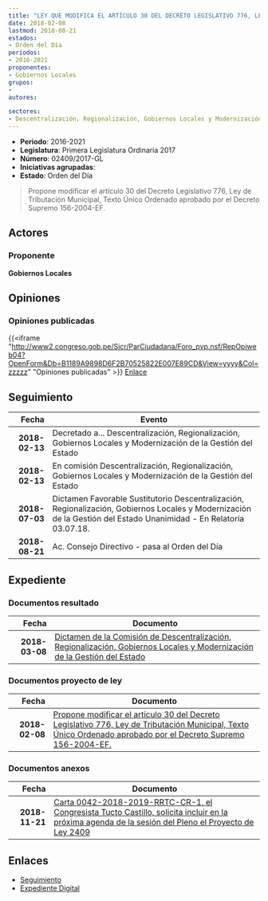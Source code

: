 ```yaml
---
title: "LEY QUE MODIFICA EL ARTÍCULO 30 DEL DECRETO LEGISLATIVO 776, LEY DE TRIBUTACIÓN MUNICIPAL, CUYO TEXTO ÚNICO ORDENADO FUE APROBADO POR EL DECRETO SUPREMO 156-2004-EF"
date: 2018-02-08
lastmod: 2018-08-21
estados:
- Orden del Día
periodos:
- 2016-2021
proponentes:
- Gobiernos Locales
grupos:
- 
autores:

sectores:
- Descentralización, Regionalización, Gobiernos Locales y Modernización de la Gestión del Estado
---
```

- **Periodo**: 2016-2021
- **Legislatura**: Primera Legislatura Ordinaria 2017
- **Número**: 02409/2017-GL
- **Iniciativas agrupadas**: 
- **Estado**: Orden del Día

> Propone modificar el artículo 30 del Decreto Legislativo 776, Ley de Tributación Municipal, Texto Único Ordenado aprobado por el Decreto Supremo 156-2004-EF.


## Actores

### Proponente

**Gobiernos Locales**

## Opiniones

### Opiniones publicadas

{{<iframe "http://www2.congreso.gob.pe/Sicr/ParCiudadana/Foro_pvp.nsf/RepOpiweb04?OpenForm&Db=B1189A9898D6F2B70525822E007E89CD&View=yyyy&Col=zzzzz" "Opiniones publicadas" >}}
[Enlace](http://www2.congreso.gob.pe/Sicr/ParCiudadana/Foro_pvp.nsf/RepOpiweb04?OpenForm&Db=B1189A9898D6F2B70525822E007E89CD&View=yyyy&Col=zzzzz)


## Seguimiento

| Fecha | Evento |
|------:|--------|
| **2018-02-13** | Decretado a... Descentralización, Regionalización, Gobiernos Locales y Modernización de la Gestión del Estado |
| **2018-02-13** | En comisión Descentralización, Regionalización, Gobiernos Locales y Modernización de la Gestión del Estado |
| **2018-07-03** | Dictamen Favorable Sustitutorio Descentralización, Regionalización, Gobiernos Locales y Modernización de la Gestión del Estado Unanimidad - En Relatoría 03.07.18. |
| **2018-08-21** | Ac. Consejo Directivo - pasa al Orden del Día |

## Expediente

### Documentos resultado

| Fecha | Documento |
|------:|-----------|
| **2018-03-08** | [Dictamen de la Comisión de Descentralización, Regionalización, Gobiernos Locales y Modernización de la Gestión del Estado](http://www.leyes.congreso.gob.pe/Documentos/2016_2021/Dictamenes/Proyectos_de_Ley/02409DC08MAY20180703.pdf) |

### Documentos proyecto de ley

| Fecha | Documento |
|------:|-----------|
| **2018-02-08** | [Propone modificar el artículo 30 del Decreto Legislativo 776, Ley de Tributación Municipal, Texto Único Ordenado aprobado por el Decreto Supremo 156-2004-EF.](http://www.leyes.congreso.gob.pe/Documentos/2016_2021/Proyectos_de_Ley_y_de_Resoluciones_Legislativas/PL0240920180208.pdf) |

### Documentos anexos

| Fecha | Documento |
|------:|-----------|
| **2018-11-21** | [Carta 0042-2018-2019-RRTC-CR-1, el Congresista Tucto Castillo, solicita incluir en la próxima agenda de la sesión del Pleno el Proyecto de Ley 2409](http://www.leyes.congreso.gob.pe/Documentos/2016_2021/Oficios/Congresistas/CARTA-0042-2018-2019-RRTC-CR-1.pdf) |

## Enlaces

- [Seguimiento](http://www2.congreso.gob.pe/Sicr/TraDocEstProc/CLProLey2016.nsf/f7fff46988ca05b1052578e100829cc7/084d610cace3eb110525822e007a7554?OpenDocument)
- [Expediente Digital](http://www2.congreso.gob.pe/Sicr/TraDocEstProc/Expvirt_2011.nsf/visbusqptramdoc1621/02409?opendocument)

